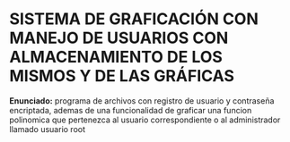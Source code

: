 # SISTEMA DE GRAFICACIÓN CON MANEJO DE USUARIOS CON ALMACENAMIENTO DE LOS MISMOS Y DE LAS GRÁFICAS

**Enunciado:** programa de archivos con registro de usuario y contraseña encriptada, ademas de una funcionalidad de graficar una funcion polinomica que pertenezca al usuario correspondiente o al administrador llamado usuario root        
